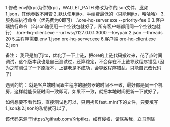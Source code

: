 1.修改.env的rpc为你的rpc，WALLET_PATH 修改为你的json文件，比如 1.json，其他参数不用管
2.默认使用jito，手续费最低的（只能用jito，哈哈哈）
3.服务端执行命令（优先费为0即可） .\ore-hq-server.exe --priority-fee 0
3.客户端执行命令（2.json随便用一个空钱包就好了，所有客户端都用同一个空钱包就行） .\ore-hq-client.exe --url ws://127.0.0.1:3000 --keypair 2.json --threads 20
5.主程序需要.env 1.json ore-hq-server.exe
6.客户端 ore-hq-client.exe 2.json

备注：
我只是加了jito，优化了一下上链，把ore的上链代码搬过来，花了点时间调试，这个版本我也是自己测试过，还算稳定，不会存在不上链导致程序错乱
(因为之前测试了一下原版本，上链老是不成功，会导致程序错乱，只能自己改代码了)

遇到的坑：
就是客户端时间跟主程序的服务器的时间不一致，最好都是同一个机房，这样就能保证时间一致即可，如果不一致，就把本地时间更新一下就好了。

如何想要不看代码，直接测试也可以，只用拷贝fast_mint下的文件，只要填写1.json和2.json的私钥就可以了。

该代码来源于https://github.com/Kriptikz，如有侵权，请联系我，立马删除
